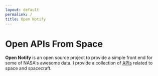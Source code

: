 ```yaml
---
layout: default
permalink: /
title: Open Notify
---
```


# Open APIs From Space

**Open Notify** is an open source project to provide a simple front end for some of NASA's awesome
data. I provide a collection of [APIs](http://www.makeuseof.com/tag/api-good-technology-explained/)
related to space and spacecraft.

